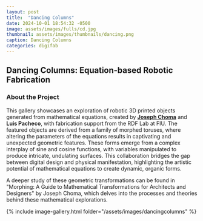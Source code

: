 ```yaml
---
layout: post
title:  "Dancing Columns"
date: 2024-10-01 18:54:32 -0500
image: assets/images/fulls/cd.jpg
thumbnail: assets/images/thumbnails/dancing.png
caption: Dancing Columns
categories: digifab
---
```

## Dancing Columns: Equation-based Robotic Fabrication

### About the Project

This gallery showcases an exploration of robotic 3D printed objects generated from mathematical equations, created by [**Joseph Choma**](https://designtopology.com/) and **Luis Pacheco**, with fabrication support from the RDF Lab at FIU. The featured objects are derived from a family of morphed toruses, where altering the parameters of the equations results in captivating and unexpected geometric features. These forms emerge from a complex interplay of sine and cosine functions, with variables manipulated to produce intricate, undulating surfaces. This collaboration bridges the gap between digital design and physical manifestation, highlighting the artistic potential of mathematical equations to create dynamic, organic forms.

A deeper study of these geometric transformations can be found in "Morphing: A Guide to Mathematical Transformations for Architects and Designers" by Joseph Choma, which delves into the processes and theories behind these mathematical explorations.

{% include image-gallery.html folder="/assets/images/dancingcolumns" %}
